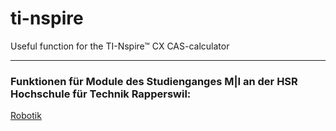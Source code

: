 # ti-nspire
Useful function for the TI-Nspire™ CX CAS-calculator
***
### Funktionen für Module des Studienganges M|I an der HSR Hochschule für Technik Rapperswil:
[Robotik](Robotic/)

